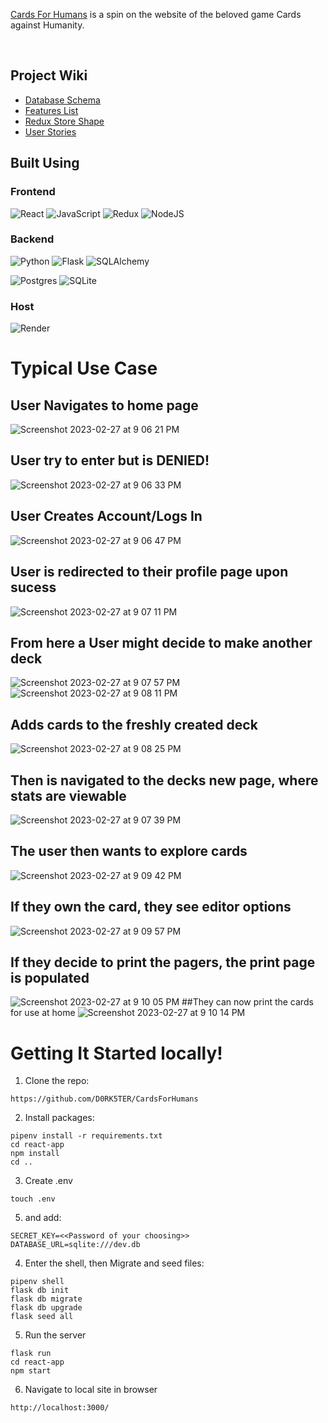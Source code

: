 
[Cards For Humans](https://cardsforhumans.onrender.com/) is a spin on the website of the beloved game Cards against Humanity.

<br>

## Project Wiki
* [Database Schema](https://github.com/D0RK5TER/CardsForHumans/wiki/Schema)
* [Features List](https://github.com/D0RK5TER/CardsForHumans/wiki/Feature-List)
* [Redux Store Shape](https://github.com/D0RK5TER/Splashd/wiki/Redux-Store-Shape)
* [User Stories](https://github.com/D0RK5TER/CardsForHumans/wiki/User-Stories)


## Built Using
### Frontend

![React](https://img.shields.io/badge/react-%2320232a.svg?style=for-the-badge&logo=react&logoColor=%2361DAFB)
![JavaScript](https://img.shields.io/badge/javascript-%23323330.svg?style=for-the-badge&logo=javascript&logoColor=%23F7DF1E)
![Redux](https://img.shields.io/badge/redux-%23593d88.svg?style=for-the-badge&logo=redux&logoColor=white)
![NodeJS](https://img.shields.io/badge/node.js-6DA55F?style=for-the-badge&logo=node.js&logoColor=white)

### Backend
![Python](https://img.shields.io/badge/python⠀⠀⠀⠀⠀⠀⠀⠀⠀⠀-376c99?style=for-the-badge&logo=python&logoColor=f7d34b)
![Flask](https://img.shields.io/badge/flask-%23000.svg?style=for-the-badge&logo=flask&logoColor=white)
![SQLAlchemy](https://img.shields.io/badge/sqlalchemy⠀⠀⠀⠀-424242?style=for-the-badge&logo=academia&logoColor=d71f00)

![Postgres](https://img.shields.io/badge/postgres-%23316192.svg?style=for-the-badge&logo=postgresql&logoColor=white)
![SQLite](https://img.shields.io/badge/sqlite-%2307405e.svg?style=for-the-badge&logo=sqlite&logoColor=white)
### Host
![Render](https://img.shields.io/badge/render-%4351e8.svg?style=for-the-badge&logo=sqlite&logoColor=white)










# Typical Use Case
## User Navigates to home page 
![Screenshot 2023-02-27 at 9 06 21 PM](https://user-images.githubusercontent.com/107891735/221760122-9013251f-7f2a-4345-a5f8-3e360495391e.png)
## User try to enter but is DENIED!
![Screenshot 2023-02-27 at 9 06 33 PM](https://user-images.githubusercontent.com/107891735/221760178-9f2628f0-9dc2-4c04-8539-5c14c756a8f3.png)
## User Creates Account/Logs In
![Screenshot 2023-02-27 at 9 06 47 PM](https://user-images.githubusercontent.com/107891735/221760237-761d6bbe-2730-4cc8-a32c-454acf26d738.png)
## User is redirected to their profile page upon sucess
![Screenshot 2023-02-27 at 9 07 11 PM](https://user-images.githubusercontent.com/107891735/221760340-ae1d27b4-496e-4e5b-9399-6d93374c7acb.png)
## From here a User might decide to make another deck
![Screenshot 2023-02-27 at 9 07 57 PM](https://user-images.githubusercontent.com/107891735/221760414-a309cb26-840d-4872-a8cc-4ab2d6a96cc0.png)
![Screenshot 2023-02-27 at 9 08 11 PM](https://user-images.githubusercontent.com/107891735/221760466-69b3eff9-aa95-4841-897a-6c77c1ed20f1.png)
## Adds cards to the freshly created deck
![Screenshot 2023-02-27 at 9 08 25 PM](https://user-images.githubusercontent.com/107891735/221760548-0332723c-e972-401e-a824-84a1df5abc8b.png)
## Then is navigated to the decks new page, where stats are viewable
![Screenshot 2023-02-27 at 9 07 39 PM](https://user-images.githubusercontent.com/107891735/221760590-6ba0fd89-accc-4d88-9d0d-86eb6a05f640.png)
## The user then wants to explore cards
![Screenshot 2023-02-27 at 9 09 42 PM](https://user-images.githubusercontent.com/107891735/221760675-38c22b10-9d03-4ded-83b8-020ef36a96aa.png)
## If they own the card, they see editor options
![Screenshot 2023-02-27 at 9 09 57 PM](https://user-images.githubusercontent.com/107891735/221760715-b816c838-83f0-46ef-9462-2c0eb699edb1.png)
## If they decide to print the pagers, the print page is populated

![Screenshot 2023-02-27 at 9 10 05 PM](https://user-images.githubusercontent.com/107891735/221760821-d434b485-933e-4891-aae7-209fec6b895d.png)
##They can now print the cards for use at home
![Screenshot 2023-02-27 at 9 10 14 PM](https://user-images.githubusercontent.com/107891735/221760856-4a861d56-0cd5-4c9f-889c-510a23f5f6c0.png)




# Getting It Started locally!
1. Clone the repo:
```
https://github.com/D0RK5TER/CardsForHumans
```

2. Install packages:
```
pipenv install -r requirements.txt
cd react-app
npm install
cd ..
```

3. Create .env 
```
touch .env
```
5. and add:
```
SECRET_KEY=<<Password of your choosing>>
DATABASE_URL=sqlite:///dev.db
```

4. Enter the shell, then Migrate and seed files:
```
pipenv shell
flask db init
flask db migrate
flask db upgrade
flask seed all
```

5. Run the server
```
flask run
cd react-app
npm start
```

6. Navigate to local site in browser
```
http://localhost:3000/
```
